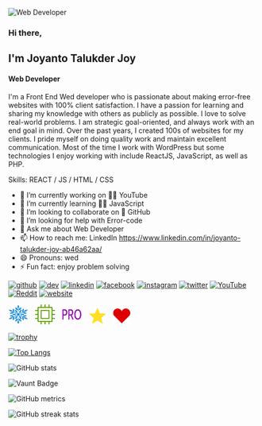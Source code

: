 ![Web Developer](https://media.licdn.com/dms/image/D5616AQFyLrCjn47C-w/profile-displaybackgroundimage-shrink_350_1400/0/1705894955006?e=1725494400&v=beta&t=YTtH02zhDZ23iLgJ7-XHeUElujsjdi2lfV7m4ONYdZ8)

### Hi there,
## I'm Joyanto Talukder Joy
#### Web Developer

I'm a Front End Wed developer who is passionate about making error-free websites with 100% client satisfaction. I have a passion for learning and sharing my knowledge with others as publicly as possible. I love to solve real-world problems. I am strategic goal-oriented, and always work with an end goal in mind. Over the past years, I created 100s of websites for my clients. I pride myself on doing quality work and maintain excellent communication. Most of the time I work with WordPress but some technologies I enjoy working with include ReactJS, JavaScript, as well as PHP.

Skills: REACT / JS / HTML / CSS

- 🔭 I’m currently working on 👨‍🔧 YouTube 
- 🌱 I’m currently learning 🧑‍💻 JavaScript 
- 👯 I’m looking to collaborate on 🙌 GitHub 
- 🤔 I’m looking for help with Error-code 
- 💬 Ask me about Web Developer 
- 📫 How to reach me: LinkedIn https://www.linkedin.com/in/joyanto-talukder-joy-ab46a62aa/ 
- 😄 Pronouns: wed 
- ⚡ Fun fact: enjoy problem solving 


[<img src='https://cdn.jsdelivr.net/npm/simple-icons@3.0.1/icons/github.svg' alt='github' height='40'>](https://github.com/joyanto24)  [<img src='https://cdn.jsdelivr.net/npm/simple-icons@3.0.1/icons/dev-dot-to.svg' alt='dev' height='40'>](https://dev.to/joyanto-talukder-joy)  [<img src='https://cdn.jsdelivr.net/npm/simple-icons@3.0.1/icons/linkedin.svg' alt='linkedin' height='40'>](https://www.linkedin.com/in/joyanto-talukder-joy/)  [<img src='https://cdn.jsdelivr.net/npm/simple-icons@3.0.1/icons/facebook.svg' alt='facebook' height='40'>](https://www.facebook.com/joyanto-talukder-joy)  [<img src='https://cdn.jsdelivr.net/npm/simple-icons@3.0.1/icons/instagram.svg' alt='instagram' height='40'>](https://www.instagram.com/joyanto-talukder-joy/)  [<img src='https://cdn.jsdelivr.net/npm/simple-icons@3.0.1/icons/twitter.svg' alt='twitter' height='40'>](https://twitter.com/joyanto-talukder-joy)  [<img src='https://cdn.jsdelivr.net/npm/simple-icons@3.0.1/icons/youtube.svg' alt='YouTube' height='40'>](https://www.youtube.com/channel/joyanto-talukder-joy)  [<img src='https://cdn.jsdelivr.net/npm/simple-icons@3.0.1/icons/reddit.svg' alt='Reddit' height='40'>](https://www.reddit.com/user/joyanto-talukder-joy)  [<img src='https://cdn.jsdelivr.net/npm/simple-icons@3.0.1/icons/icloud.svg' alt='website' height='40'>](joyanto-talukder-joy)  

<a href='https://archiveprogram.github.com/'><img src='https://raw.githubusercontent.com/acervenky/animated-github-badges/master/assets/acbadge.gif' width='40' height='40'></a> <a href='https://docs.github.com/en/developers'><img src='https://raw.githubusercontent.com/acervenky/animated-github-badges/master/assets/devbadge.gif' width='40' height='40'></a> <a href='https://github.com/pricing'><img src='https://raw.githubusercontent.com/acervenky/animated-github-badges/master/assets/pro.gif' width='40' height='40'></a> <a href='https://stars.github.com/'><img src='https://raw.githubusercontent.com/acervenky/animated-github-badges/master/assets/starbadge.gif' width='35' height='35'></a> <a href='https://docs.github.com/en/github/supporting-the-open-source-community-with-github-sponsors'><img src='https://raw.githubusercontent.com/acervenky/animated-github-badges/master/assets/sponsorbadge.gif' width='35' height='35'></a> 

[![trophy](https://github-profile-trophy.vercel.app/?username=joyanto24)](https://github.com/ryo-ma/github-profile-trophy)

[![Top Langs](https://github-readme-stats.vercel.app/api/top-langs/?username=joyanto24)](https://github.com/anuraghazra/github-readme-stats)

![GitHub stats](https://github-readme-stats.vercel.app/api?username=joyanto24&show_icons=true&count_private=true)  

![Vaunt Badge](https://api.vaunt.dev/v1/github/entities/joyanto24/contributions?format=svg&private=true)  

![GitHub metrics](https://metrics.lecoq.io/joyanto24)  

![GitHub streak stats](https://streak-stats.demolab.com/?user=joyanto24)  

